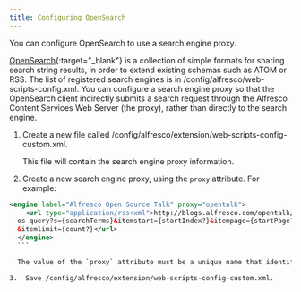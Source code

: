 ```yaml
---
title: Configuring OpenSearch
---
```


You can configure OpenSearch to use a search engine proxy.

[OpenSearch](http://www.opensearch.org/Home){:target="_blank"} is a collection of simple formats for sharing search string results, in order to extend existing schemas such as ATOM or RSS. The list of registered search engines is in /config/alfresco/web-scripts-config.xml. You can configure a search engine proxy so that the OpenSearch client indirectly submits a search request through the Alfresco Content Services Web Server (the proxy), rather than directly to the search engine.

1. Create a new file called /config/alfresco/extension/web-scripts-config-custom.xml.

    This file will contain the search engine proxy information.

2. Create a new search engine proxy, using the `proxy` attribute. For example:

  ```xml
  <engine label="Alfresco Open Source Talk" proxy="opentalk">
      <url type="application/rss+xml">http://blogs.alfresco.com/opentalk/
    os-query?s={searchTerms}&itemstart={startIndex?}&itempage={startPage?}
    &itemlimit={count?}</url>
    </engine>
    ```

    The value of the `proxy` attribute must be a unique name that identifies the search engine.

3.  Save /config/alfresco/extension/web-scripts-config-custom.xml.
